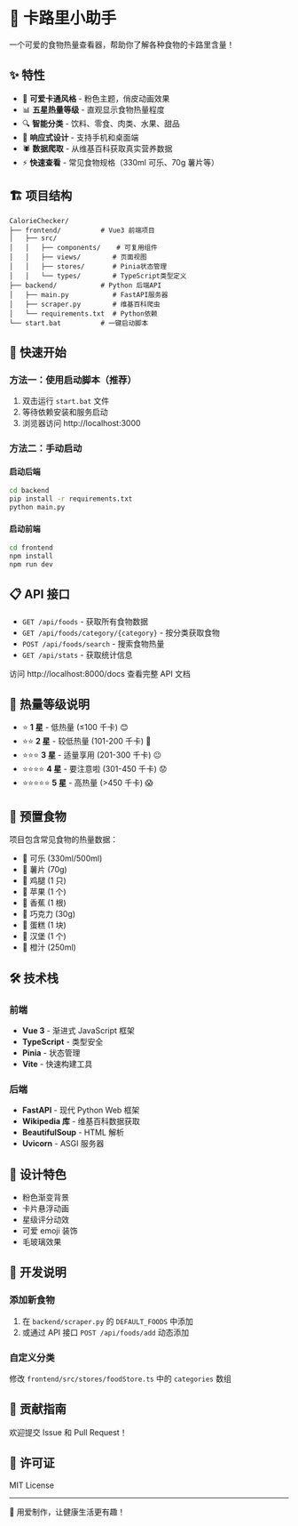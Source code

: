 # 🍎 卡路里小助手

一个可爱的食物热量查看器，帮助你了解各种食物的卡路里含量！

## ✨ 特性

- 🎨 **可爱卡通风格** - 粉色主题，俏皮动画效果
- 📊 **五星热量等级** - 直观显示食物热量程度
- 🔍 **智能分类** - 饮料、零食、肉类、水果、甜品
- 📱 **响应式设计** - 支持手机和桌面端
- 🕷️ **数据爬取** - 从维基百科获取真实营养数据
- ⚡ **快速查看** - 常见食物规格（330ml 可乐、70g 薯片等）

## 🏗️ 项目结构

```
CalorieChecker/
├── frontend/          # Vue3 前端项目
│   ├── src/
│   │   ├── components/    # 可复用组件
│   │   ├── views/        # 页面视图
│   │   ├── stores/       # Pinia状态管理
│   │   └── types/        # TypeScript类型定义
├── backend/           # Python 后端API
│   ├── main.py           # FastAPI服务器
│   ├── scraper.py        # 维基百科爬虫
│   └── requirements.txt  # Python依赖
└── start.bat          # 一键启动脚本
```

## 🚀 快速开始

### 方法一：使用启动脚本（推荐）

1. 双击运行 `start.bat` 文件
2. 等待依赖安装和服务启动
3. 浏览器访问 http://localhost:3000

### 方法二：手动启动

#### 启动后端

```bash
cd backend
pip install -r requirements.txt
python main.py
```

#### 启动前端

```bash
cd frontend
npm install
npm run dev
```

## 📋 API 接口

- `GET /api/foods` - 获取所有食物数据
- `GET /api/foods/category/{category}` - 按分类获取食物
- `POST /api/foods/search` - 搜索食物热量
- `GET /api/stats` - 获取统计信息

访问 http://localhost:8000/docs 查看完整 API 文档

## 🎯 热量等级说明

- ⭐ **1 星** - 低热量 (≤100 千卡) 😊
- ⭐⭐ **2 星** - 较低热量 (101-200 千卡) 🙂
- ⭐⭐⭐ **3 星** - 适量享用 (201-300 千卡) 😐
- ⭐⭐⭐⭐ **4 星** - 要注意啦 (301-450 千卡) 😟
- ⭐⭐⭐⭐⭐ **5 星** - 高热量 (>450 千卡) 😱

## 🍔 预置食物

项目包含常见食物的热量数据：

- 🥤 可乐 (330ml/500ml)
- 🍟 薯片 (70g)
- 🍗 鸡腿 (1 只)
- 🍎 苹果 (1 个)
- 🍌 香蕉 (1 根)
- 🍫 巧克力 (30g)
- 🍰 蛋糕 (1 块)
- 🍔 汉堡 (1 个)
- 🧃 橙汁 (250ml)

## 🛠️ 技术栈

### 前端

- **Vue 3** - 渐进式 JavaScript 框架
- **TypeScript** - 类型安全
- **Pinia** - 状态管理
- **Vite** - 快速构建工具

### 后端

- **FastAPI** - 现代 Python Web 框架
- **Wikipedia 库** - 维基百科数据获取
- **BeautifulSoup** - HTML 解析
- **Uvicorn** - ASGI 服务器

## 🎨 设计特色

- 粉色渐变背景
- 卡片悬浮动画
- 星级评分动效
- 可爱 emoji 装饰
- 毛玻璃效果

## 📝 开发说明

### 添加新食物

1. 在 `backend/scraper.py` 的 `DEFAULT_FOODS` 中添加
2. 或通过 API 接口 `POST /api/foods/add` 动态添加

### 自定义分类

修改 `frontend/src/stores/foodStore.ts` 中的 `categories` 数组

## 🤝 贡献指南

欢迎提交 Issue 和 Pull Request！

## 📄 许可证

MIT License

---

💖 用爱制作，让健康生活更有趣！
